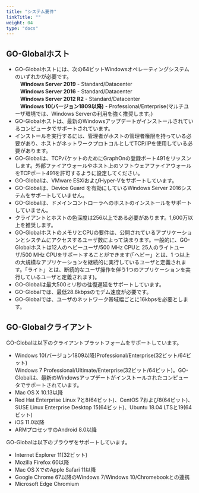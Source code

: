 ```yaml
---
title: "システム要件"
linkTitle: ""
weight: 04
type: "docs"
---
```


## GO-Globalホスト
- GO-Globalホストには、次の64ビットWindowsオペレーティングシステムのいずれかが必要です。<br>
　**Windows Server 2019** - Standard/Datacenter<br>
　**Windows Server 2016** - Standard/Datacenter<br>
　**Windows Server 2012 R2** - Standard/Datacenter<br>
　**Windows 10(バージョン1809以降)** - Professional/Enterprise(マルチユーザ環境では、Windows Serverの利用を強く推奨します。)
- GO-Globalホストは、最新のWindowsアップデートがインストールされているコンピュータでサポートされています。
- インストールを実行するには、管理者がホストの管理者権限を持っている必要があり、ホストがネットワークプロトコルとしてTCP/IPを使用している必要があります。
- GO-Globalは、TCPパケットのためにGraphOnの登録ポート491をリッスンします。外部ファイアウォールやホスト上のソフトウェアファイアウォールをTCPポート491を許可するように設定してください。
- GO-Globalは、VMware ESXiおよびHyper-Vをサポートしています。
- GO-Globalは、Device Guard を有効にしているWindows Server 2016システムをサポートしていません。
- GO-Globalは、ドメインコントローラへのホストのインストールをサポートしていません。
- クライアントとホストの色深度は256以上である必要があります。1,600万以上を推奨します。
- GO-GlobalホストのメモリとCPUの要件は、公開されているアプリケーションとシステムにアクセスするユーザ数によって決まります。一般的に、GO-Globalホストは12人のヘビーユーザ/500 MHz CPUと 25人のライトユーザ/500 MHz CPUをサポートすることができます(「ヘビー」とは、1 つ以上の大規模なアプリケーションを継続的に実行しているユーザと定義されます。「ライト」とは、断続的なユーザ操作を伴う1つのアプリケーションを実行しているユーザと定義されます)。
- GO-Globalは最大500ミリ秒の往復遅延をサポートしています。
- GO-Globalでは、最低28.8kbpsのモデム速度が必要です。
- GO-Globalでは、ユーザのネットワーク帯域幅ごとに16kbpsを必要とします。

## GO-Globalクライアント
GO-Globalは以下のクライアントプラットフォームをサポートしています。
- Windows 10(バージョン1809以降)Professional/Enterprise(32ビット/64ビット)<br>
  Windows 7 Professional/Ultimate/Enterprise(32ビット/64ビット)。GO-Globalは、最新のWindowsアップデートがインストールされたコンピュータでサポートされています。
- Mac OS X 10.13以降
- Red Hat Enterprise Linux 7と8(64ビット)、CentOS 7および8(64ビット)、SUSE Linux Enterprise Desktop 15(64ビット)、Ubuntu 18.04 LTSと19(64ビット)
- iOS 11.0以降
- ARMプロセッサのAndroid 8.0以降

GO-Globalは以下のブラウザをサポートしています。
- Internet Explorer 11(32ビット)
- Mozilla Firefox 60以降
- Mac OS XでのApple Safari 11以降
- Google Chrome 67以降のWindows 7/Windows 10/Chromebookとの連携
- Microsoft Edge Chromium

